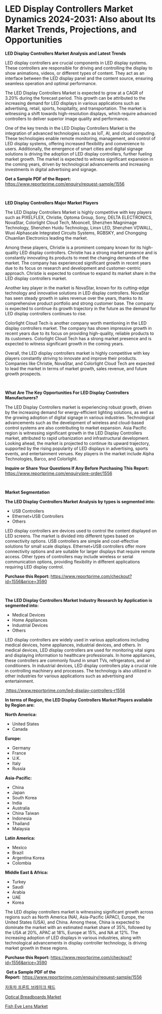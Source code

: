 <p><h1>LED Display Controllers Market Dynamics 2024-2031: Also about Its Market Trends, Projections, and Opportunities</h1></p><p><strong>LED Display Controllers Market Analysis and Latest Trends</strong></p>
<p><p>LED display controllers are crucial components in LED display systems. These controllers are responsible for driving and controlling the display to show animations, videos, or different types of content. They act as an interface between the LED display panel and the content source, ensuring seamless operation and optimal performance.</p><p>The LED Display Controllers Market is expected to grow at a CAGR of 3.20% during the forecast period. This growth can be attributed to the increasing demand for LED displays in various applications such as advertising, retail, sports, hospitality, and transportation. The market is witnessing a shift towards high-resolution displays, which require advanced controllers to deliver superior image quality and performance.</p><p>One of the key trends in the LED Display Controllers Market is the integration of advanced technologies such as IoT, AI, and cloud computing. These technologies enable remote monitoring, management, and control of LED display systems, offering increased flexibility and convenience to users. Additionally, the emergence of smart cities and digital signage solutions is driving the adoption of LED display controllers, further fueling market growth. The market is expected to witness significant expansion in the coming years, driven by technological advancements and increasing investments in digital advertising and signage.</p></p>
<p><strong>Get a Sample PDF of the Report:&nbsp;</strong> <a href="https://www.reportprime.com/enquiry/request-sample/1556">https://www.reportprime.com/enquiry/request-sample/1556</a></p>
<p>&nbsp;</p>
<p><strong>LED Display Controllers Major Market Players</strong></p>
<p><p>The LED Display Controllers Market is highly competitive with key players such as PIXELFLEX, Christie, Optoma Group, Sony, DELTA ELECTRONICS, NovaStar, Colorlight Cloud Tech, Mooncell, Shenzhen Magnimage Technology, Shenzhen Huidu Technology, Linsn LED, Shenzhen VDWALL, Wuxi Alphascale Integrated Circuits Systems, RGBSKY, and Chongqing Chuanlian Electronics leading the market.</p><p>Among these players, Christie is a prominent company known for its high-quality LED display controllers. Christie has a strong market presence and is constantly innovating its products to meet the changing demands of the market. The company has experienced significant growth in recent years due to its focus on research and development and customer-centric approach. Christie is expected to continue to expand its market share in the LED display controllers market.</p><p>Another key player in the market is NovaStar, known for its cutting-edge technology and innovative solutions in LED display controllers. NovaStar has seen steady growth in sales revenue over the years, thanks to its comprehensive product portfolio and strong customer base. The company is expected to continue its growth trajectory in the future as the demand for LED display controllers continues to rise.</p><p>Colorlight Cloud Tech is another company worth mentioning in the LED display controllers market. The company has shown impressive growth in recent years due to its focus on providing high-quality, reliable products to its customers. Colorlight Cloud Tech has a strong market presence and is expected to witness significant growth in the coming years.</p><p>Overall, the LED display controllers market is highly competitive with key players constantly striving to innovate and improve their products. Companies like Christie, NovaStar, and Colorlight Cloud Tech are expected to lead the market in terms of market growth, sales revenue, and future growth prospects.</p></p>
<p>&nbsp;</p>
<p><strong>What Are The Key Opportunities For LED Display Controllers Manufacturers?</strong></p>
<p><p>The LED Display Controllers market is experiencing robust growth, driven by the increasing demand for energy-efficient lighting solutions, as well as the growing adoption of digital signage in various industries. Technological advancements such as the development of wireless and cloud-based control systems are also contributing to market expansion. Asia Pacific region is witnessing significant growth in the LED Display Controllers market, attributed to rapid urbanization and infrastructural development. Looking ahead, the market is projected to continue its upward trajectory, supported by the rising popularity of LED displays in advertising, sports events, and entertainment venues. Key players in the market include Alpha Technologies, Barco, and Colorlight.</p></p>
<p><strong>Inquire or Share Your Questions If Any Before Purchasing This Report:</strong> <a href="https://www.reportprime.com/enquiry/pre-order/1556">https://www.reportprime.com/enquiry/pre-order/1556</a></p>
<p>&nbsp;</p>
<p><strong>Market Segmentation</strong></p>
<p><strong>The LED Display Controllers Market Analysis by types is segmented into:</strong></p>
<p><ul><li>USB Controllers</li><li>Ethernet+USB Controllers</li><li>Others</li></ul></p>
<p><p>LED display controllers are devices used to control the content displayed on LED screens. The market is divided into different types based on connectivity options. USB controllers are simple and cost-effective solutions for small scale displays. Ethernet+USB controllers offer more connectivity options and are suitable for larger displays that require remote access. Other types of controllers may include wireless or serial communication options, providing flexibility in different applications requiring LED display control.</p></p>
<p><strong>Purchase this Report:&nbsp;</strong><a href="https://www.reportprime.com/checkout?id=1556&price=3590">https://www.reportprime.com/checkout?id=1556&price=3590</a></p>
<p>&nbsp;</p>
<p><strong>The LED Display Controllers Market Industry Research by Application is segmented into:</strong></p>
<p><ul><li>Medical Devices</li><li>Home Appliances</li><li>Industrial Devices</li><li>Others</li></ul></p>
<p><p>LED display controllers are widely used in various applications including medical devices, home appliances, industrial devices, and others. In medical devices, LED display controllers are used for monitoring vital signs and displaying information to healthcare professionals. In home appliances, these controllers are commonly found in smart TVs, refrigerators, and air conditioners. In industrial devices, LED display controllers play a crucial role in controlling machinery and processes. The technology is also utilized in other industries for various applications such as advertising and entertainment.</p></p>
<p><a href="https://www.reportprime.com/led-display-controllers-r1556">&nbsp;https://www.reportprime.com/led-display-controllers-r1556</a></p>
<p><strong>In terms of Region, the LED Display Controllers Market Players available by Region are:</strong></p>
<p>
    <p> <strong> North America: </strong>
        <ul>
            <li>United States</li>
            <li>Canada</li>
        </ul>
        </p> 
    <p> <strong> Europe: </strong>
        <ul>
            <li>Germany</li>
            <li>France</li>
            <li>U.K.</li>
            <li>Italy</li>
            <li>Russia</li>
        </ul>
        </p> 
    <p> <strong> Asia-Pacific: </strong>
        <ul>
            <li>China</li>
            <li>Japan</li>
            <li>South Korea</li>
            <li>India</li>
            <li>Australia</li>
            <li>China Taiwan</li>
            <li>Indonesia</li>
            <li>Thailand</li>
            <li>Malaysia</li>
        </ul>
        </p> 
    <p> <strong> Latin America: </strong>
        <ul>
            <li>Mexico</li>
            <li>Brazil</li>
            <li>Argentina Korea</li>
            <li>Colombia</li>
        </ul>
        </p> 
    <p> <strong> Middle East & Africa: </strong>
        <ul>
            <li>Turkey</li>
            <li>Saudi</li>
            <li>Arabia</li>
            <li>UAE</li>
            <li>Korea</li>
        </ul>
    </p>
    </p>
<p><p>The LED display controllers market is witnessing significant growth across regions such as North America (NA), Asia-Pacific (APAC), Europe, the United States (USA), and China. Among these, China is expected to dominate the market with an estimated market share of 35%, followed by the USA at 20%, APAC at 18%, Europe at 15%, and NA at 12%. The increasing adoption of LED displays in various industries, along with technological advancements in display controller technology, is driving market growth in these regions.</p></p>
<p><strong>Purchase this Report: </strong><a href="https://www.reportprime.com/checkout?id=1556&price=3590">https://www.reportprime.com/checkout?id=1556&price=3590</a></p>
<p>&nbsp;<strong>Get a Sample PDF of the Report:&nbsp;&nbsp;</strong><a href="https://www.reportprime.com/enquiry/request-sample/1556">https://www.reportprime.com/enquiry/request-sample/1556</a></p>
<p><strong></strong></p>
<p><p><a href="https://github.com/akzkkws047661437/Market-Research-Report-List-4/blob/main/7051299102300.md">자동차 프론트 브레이크 패드</a></p><p><a href="https://github.com/LiamDavis60/Market-Research-Report-List-2/blob/main/optical-breadboards-market.md">Optical Breadboards Market</a></p><p><a href="https://github.com/ernidarwin455/Market-Research-Report-List-2/blob/main/fish-eye-lens-market.md">Fish Eye Lens Market</a></p></p>